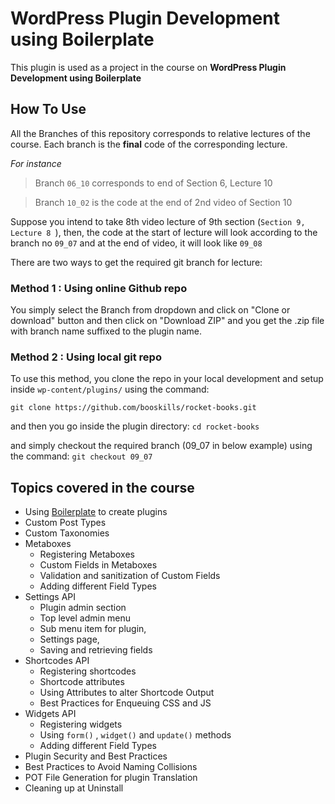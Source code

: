 # WordPress Plugin Development using Boilerplate
 This plugin is used as a project in the course on **WordPress Plugin Development using Boilerplate**


## How To Use

All the Branches of this repository corresponds to relative lectures of the course. Each branch is the **final** code of the corresponding lecture.

*For instance*
> Branch `06_10` corresponds to end of Section 6, Lecture 10

> Branch `10_02` is the code at the end of 2nd video of Section 10

Suppose you intend to take 8th video lecture of 9th section (`Section 9, Lecture 8 `), then, the code at the start of lecture will look according to the branch no `09_07` and at the end of video, it will look like `09_08` 

There are two ways to get the required git branch for lecture:
### Method 1 : Using online Github repo 
You simply select the Branch from dropdown and click on "Clone or download" button and then click on "Download ZIP" and you get the .zip file with branch name suffixed to the plugin name. 

### Method 2 : Using local git repo
To use this method, you clone the repo in your local development and setup inside `wp-content/plugins/` using the command:

`git clone https://github.com/booskills/rocket-books.git`

and then you go inside the plugin directory:
`cd rocket-books`

and simply checkout the required branch (09_07 in below example) using the command:
`git checkout 09_07`


## Topics covered in the course
- Using [Boilerplate](https://github.com/DevinVinson/WordPress-Plugin-Boilerplate) to create plugins 
- Custom Post Types
- Custom Taxonomies
- Metaboxes
	- Registering Metaboxes
	- Custom Fields in Metaboxes
	- Validation and sanitization of Custom Fields
	- Adding different Field Types
- Settings API
	- Plugin admin section
	- Top level admin menu
	- Sub menu item for plugin, 
	- Settings page, 
	- Saving and retrieving fields
- Shortcodes API
	- Registering shortcodes
	- Shortcode attributes
	- Using Attributes to alter Shortcode Output
	- Best Practices for Enqueuing CSS and JS
- Widgets API
	- Registering widgets
	- Using `form()` , `widget()` and `update()` methods
	- Adding different Field Types
- Plugin Security and Best Practices
- Best Practices to Avoid Naming Collisions
- POT File Generation for plugin Translation
- Cleaning up at Uninstall